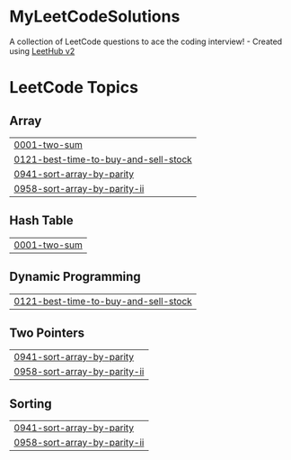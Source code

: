 # MyLeetCodeSolutions
A collection of LeetCode questions to ace the coding interview! - Created using [LeetHub v2](https://github.com/arunbhardwaj/LeetHub-2.0)

<!---LeetCode Topics Start-->
# LeetCode Topics
## Array
|  |
| ------- |
| [0001-two-sum](https://github.com/aakashnnt123/MyLeetCodeSolutions/tree/master/0001-two-sum) |
| [0121-best-time-to-buy-and-sell-stock](https://github.com/aakashnnt123/MyLeetCodeSolutions/tree/master/0121-best-time-to-buy-and-sell-stock) |
| [0941-sort-array-by-parity](https://github.com/aakashnnt123/MyLeetCodeSolutions/tree/master/0941-sort-array-by-parity) |
| [0958-sort-array-by-parity-ii](https://github.com/aakashnnt123/MyLeetCodeSolutions/tree/master/0958-sort-array-by-parity-ii) |
## Hash Table
|  |
| ------- |
| [0001-two-sum](https://github.com/aakashnnt123/MyLeetCodeSolutions/tree/master/0001-two-sum) |
## Dynamic Programming
|  |
| ------- |
| [0121-best-time-to-buy-and-sell-stock](https://github.com/aakashnnt123/MyLeetCodeSolutions/tree/master/0121-best-time-to-buy-and-sell-stock) |
## Two Pointers
|  |
| ------- |
| [0941-sort-array-by-parity](https://github.com/aakashnnt123/MyLeetCodeSolutions/tree/master/0941-sort-array-by-parity) |
| [0958-sort-array-by-parity-ii](https://github.com/aakashnnt123/MyLeetCodeSolutions/tree/master/0958-sort-array-by-parity-ii) |
## Sorting
|  |
| ------- |
| [0941-sort-array-by-parity](https://github.com/aakashnnt123/MyLeetCodeSolutions/tree/master/0941-sort-array-by-parity) |
| [0958-sort-array-by-parity-ii](https://github.com/aakashnnt123/MyLeetCodeSolutions/tree/master/0958-sort-array-by-parity-ii) |
<!---LeetCode Topics End-->